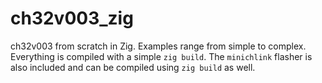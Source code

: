# ch32v003_zig
ch32v003 from scratch in Zig. Examples range from simple to complex. Everything is compiled with a simple `zig build`. The `minichlink` flasher is also included and can be compiled using `zig build` as well.
